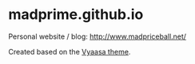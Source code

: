 # madprime.github.io

Personal website / blog: http://www.madpriceball.net/

Created based on the [Vyaasa theme](https://github.com/sharu725/vyaasa).
